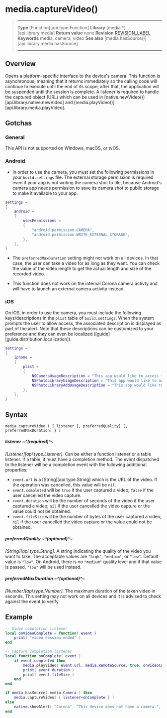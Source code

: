 
# media.captureVideo()

> --------------------- ------------------------------------------------------------------------------------------
> __Type__              [Function][api.type.Function]
> __Library__           [media.*][api.library.media]
> __Return value__      none
> __Revision__          [REVISION_LABEL](REVISION_URL)
> __Keywords__          media, camera, video
> __See also__          [media.hasSource()][api.library.media.hasSource]
> --------------------- ------------------------------------------------------------------------------------------


## Overview

Opens a platform-specific interface to the device's camera. This function is asynchronous, meaning that it returns immediately so the calling code will continue to execute until the end of its scope; after that, the application will be suspended until the session is complete. A listener is required to handle the captured object (URL) which can be used in [native.newVideo()][api.library.native.newVideo] and [media.playVideo()][api.library.media.playVideo].

## Gotchas

### General

This API is not supported on Windows, macOS, or tvOS.

### Android

* In order to use the camera, you must set the following permissions in your `build.settings` file. The external storage permission is required even if your app is not writing the camera shot to file, because Android's camera app needs permission to save its camera shot to public storage to make it available to your app.

<div class="code-indent">

``````lua
settings =
{
	android =
	{
		usesPermissions =
		{
			"android.permission.CAMERA",
			"android.permission.WRITE_EXTERNAL_STORAGE",
		},
	},
}
``````

</div>

* The `preferredMaxDuration` setting might not work on all devices. In that case, the user can take a video for as long as they want. You can check the value of the video length to get the actual length and size of the recorded video.

* This function does not work on the internal Corona camera activty and will have to launch an external camera activity instead.

### iOS

On iOS, in order to use the camera, you must include the following keys/descriptions in the `plist` table of `build.settings`. When the system prompts the user to allow access, the associated description is displayed as part of the alert. Note that these descriptions can be customized to your preference and they can even be localized \([guide][guide.distribution.localization]\).

``````lua
settings =
{
	iphone =
	{
		plist =
		{
			NSCameraUsageDescription = "This app would like to access the camera.",
			NSPhotoLibraryUsageDescription = "This app would like to access the photo library.",
			NSPhotoLibraryAddUsageDescription = "This app would like to add the photo library.",
		},
	},
}
``````

## Syntax

	media.captureVideo ( { listener [, preferredQuality] [, preferredMaxDuration] } )

##### listener ~^(required)^~
_[Listener][api.type.Listener]._ Can be either a function listener or a table listener. If a table, it must have a completion method. The event dispatched to the listener will be a completion event with the following additional properties:

* `event.url` is a [String][api.type.String] which is the URL of the video. If the operation was cancelled, this value will be `nil`.
* `event.completed` will be `true` if the user captured a video; `false` if the user cancelled the video capture.
* `event.duration` will be the number of seconds of the video if the user captured a video; `nil` if the user cancelled the video capture or the value could not be obtained.
* `event.fileSize` will be the number of bytes of the user captured a video; `nil` if the user cancelled the video capture or the value could not be obtained.

##### preferredQuality ~^(optional)^~
_[String][api.type.String]._ A string indicating the quality of the video you want to take. The acceptable values are `"high"`, `"medium"`, or `"low"`. Default value is `"low"`. On Android, there is no `"medium"` quality level and if that value is passed, `"low"` will be used instead.

##### preferredMaxDuration ~^(optional)^~
_[Number][api.type.Number]._ The maximum duration of the taken video in seconds. This setting may not work on all devices and it is advised to check against the event to verify.


## Example

`````lua
-- Video completion listener
local onVideoComplete = function( event )
    print( "video session ended" )
end

-- Capture completion listener
local function onComplete( event )
	if event.completed then
		media.playVideo( event.url, media.RemoteSource, true, onVideoComplete )
        print( event.duration )
        print( event.fileSize )
    end
end

if media.hasSource( media.Camera ) then
    media.captureVideo( { listener=onComplete } )
else
    native.showAlert( "Corona", "This device does not have a camera.", { "OK" } )
end
`````
